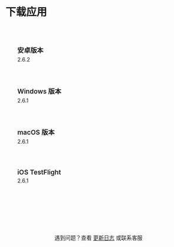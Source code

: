 # 下载应用



<style>
.download-list {
  max-width: 700px;
  margin: 3rem auto;
}

.download-item {
  display: flex;
  justify-content: space-between;
  align-items: center;
  padding: 1.5rem 2rem;
  margin-bottom: 1rem;
  background: var(--vp-c-bg-soft);
  border: 1px solid var(--vp-c-divider);
  border-radius: 8px;
  transition: all 0.3s ease;
}

.download-item:hover {
  border-color: var(--vp-c-brand-1);
  box-shadow: 0 2px 12px rgba(0, 0, 0, 0.08);
}

.download-info {
  flex: 1;
}

.platform-name {
  font-size: 1.1rem;
  font-weight: 600;
  color: var(--vp-c-text-1);
  margin-bottom: 0.3rem;
}

.version {
  font-size: 0.9rem;
  color: var(--vp-c-text-2);
}

.download-btn {
  display: inline-block;
  padding: 0.6rem 1.8rem;
  background: var(--vp-c-brand-1);
  color: white !important;
  text-decoration: none;
  border-radius: 6px;
  font-weight: 500;
  transition: all 0.3s ease;
  white-space: nowrap;
  cursor: pointer;
  border: none;
}

.download-btn:hover {
  background: var(--vp-c-brand-2);
  transform: translateX(2px);
}

.ios-item {
  background: linear-gradient(135deg, var(--vp-c-bg-soft) 0%, var(--vp-c-bg-alt) 100%);
}

.ios-note {
  font-size: 0.85rem;
  color: var(--vp-c-text-2);
  margin-top: 0.3rem;
}

/* Modal 样式 */
.ios-modal {
  display: none;
  position: fixed;
  z-index: 9999;
  left: 0;
  top: 0;
  width: 100%;
  height: 100%;
  background-color: rgba(0, 0, 0, 0.7);
  animation: fadeIn 0.3s ease;
}

.ios-modal.active {
  display: flex;
  justify-content: center;
  align-items: center;
}

.modal-content {
  background: var(--vp-c-bg);
  border-radius: 12px;
  max-width: 800px;
  width: 90%;
  max-height: 90vh;
  overflow-y: auto;
  position: relative;
  animation: slideIn 0.3s ease;
  box-shadow: 0 10px 40px rgba(0, 0, 0, 0.3);
}

.modal-header {
  padding: 2rem 2rem 1rem 2rem;
  border-bottom: 1px solid var(--vp-c-divider);
  position: sticky;
  top: 0;
  background: var(--vp-c-bg);
  z-index: 1;
}

.modal-title {
  font-size: 1.5rem;
  font-weight: 600;
  color: var(--vp-c-text-1);
  margin: 0;
}

.modal-close {
  position: absolute;
  top: 1.5rem;
  right: 1.5rem;
  background: transparent;
  border: none;
  font-size: 2rem;
  color: var(--vp-c-text-2);
  cursor: pointer;
  line-height: 1;
  padding: 0;
  width: 32px;
  height: 32px;
  display: flex;
  align-items: center;
  justify-content: center;
  border-radius: 6px;
  transition: all 0.2s ease;
}

.modal-close:hover {
  background: var(--vp-c-bg-soft);
  color: var(--vp-c-text-1);
}

.modal-body {
  padding: 2rem;
}

.modal-notice {
  background: var(--vp-c-brand-soft);
  border-left: 4px solid var(--vp-c-brand-1);
  padding: 1rem 1.5rem;
  margin-bottom: 1.5rem;
  border-radius: 6px;
}

.modal-notice p {
  margin: 0.5rem 0;
  color: var(--vp-c-text-1);
  line-height: 1.6;
}

.modal-notice strong {
  color: var(--vp-c-brand-1);
}

.modal-video {
  margin-bottom: 1.5rem;
}

.modal-video video {
  width: 100%;
  border-radius: 8px;
  background: #000;
}

.modal-footer {
  padding: 1.5rem 2rem;
  border-top: 1px solid var(--vp-c-divider);
  display: flex;
  justify-content: center;
  gap: 1rem;
  background: var(--vp-c-bg-soft);
  border-radius: 0 0 12px 12px;
}

.modal-btn {
  padding: 0.75rem 2rem;
  border-radius: 6px;
  font-weight: 500;
  cursor: pointer;
  transition: all 0.3s ease;
  text-decoration: none;
  display: inline-block;
  border: none;
  font-size: 1rem;
}

.modal-btn-primary {
  background: var(--vp-c-brand-1);
  color: white !important;
}

.modal-btn-primary:hover {
  background: var(--vp-c-brand-2);
  transform: translateY(-2px);
}

@keyframes fadeIn {
  from { opacity: 0; }
  to { opacity: 1; }
}

@keyframes slideIn {
  from {
    opacity: 0;
    transform: translateY(-50px);
  }
  to {
    opacity: 1;
    transform: translateY(0);
  }
}

@media (max-width: 768px) {
  .modal-content {
    width: 95%;
    max-height: 95vh;
  }
  
  .modal-header,
  .modal-body {
    padding: 1.5rem;
  }
  
  .modal-footer {
    padding: 1rem 1.5rem;
  }
}
</style>

<div class="download-list">

  <div class="download-item">
    <div class="download-info">
      <div class="platform-name">安卓版本</div>
      <div class="version">2.6.2</div>
    </div>
    <a href="https://oss.autooj.cn/apps/2.6.2-app-arm64-v8a-release.apk" 
       class="download-btn" 
       target="_blank">立即下载</a>
  </div>

  <div class="download-item">
    <div class="download-info">
      <div class="platform-name">Windows 版本</div>
      <div class="version">2.6.1</div>
    </div>
    <a href="https://tutugo.qnaigc.com/test/togother_windows_x64_2.6.1.exe" 
       class="download-btn" 
       target="_blank">立即下载</a>
  </div>

  <div class="download-item">
    <div class="download-info">
      <div class="platform-name">macOS 版本</div>
      <div class="version">2.6.1</div>
    </div>
    <a href="https://tutugo.qnaigc.com/test/togother_macos_2.6.1.dmg" 
       class="download-btn" 
       target="_blank">立即下载</a>
  </div>

  <div class="download-item ios-item">
    <div class="download-info">
      <div class="platform-name">iOS TestFlight</div>
      <div class="version">2.6.1</div>
    </div>
    <button class="download-btn" onclick="openIOSModal()">下载TestFlight</button>
  </div>

</div>

<!-- iOS 下载对话框 -->
<div id="iosModal" class="ios-modal" onclick="closeIOSModal(event)">
  <div class="modal-content" onclick="event.stopPropagation()">
    <div class="modal-header">
      <h2 class="modal-title">iOS TestFlight 安装教程</h2>
      <button class="modal-close" onclick="closeIOSModal()">&times;</button>
    </div>
    <div class="modal-body">
      <div class="modal-footer" style="padding: 1rem 0; margin-bottom: 1.5rem; border: none; background: transparent;">
        <a href="https://testflight.apple.com/join/xk6vZNpD" 
           class="modal-btn modal-btn-primary" 
           target="_blank">前往 TestFlight 下载</a>
      </div>
      <div class="modal-notice">
        <p><strong>✓ 无需邀请码</strong></p>
        <p><strong>✓ 无需美区账号</strong></p>
        <p style="margin-top: 1rem; font-weight: 500;">⚠️ 如果不会下载，请完整看完下方视频教程</p>
      </div>
      <div class="modal-video">
        <video width="100%" controls controlsList="nodownload">
          <source src="/assets/video/ios.mp4" type="video/mp4">
          您的浏览器不支持视频播放。
        </video>
      </div>
    </div>
  </div>
</div>

<script setup>
import { onMounted } from 'vue';

onMounted(() => {
  // 定义全局函数
  window.openIOSModal = function() {
    const modal = document.getElementById('iosModal');
    if (modal) {
      modal.classList.add('active');
      document.body.style.overflow = 'hidden';
    }
  };

  window.closeIOSModal = function(event) {
    const modal = document.getElementById('iosModal');
    if (modal && (!event || event.target === modal || event.type === 'click')) {
      modal.classList.remove('active');
      document.body.style.overflow = '';
    }
  };

  // ESC 键关闭对话框
  document.addEventListener('keydown', function(event) {
    if (event.key === 'Escape') {
      window.closeIOSModal();
    }
  });
});
</script>

<div style="text-align: center; margin-top: 4rem; padding: 2rem 0; border-top: 1px solid var(--vp-c-divider);">
  <p style="color: var(--vp-c-text-2); font-size: 0.9rem;">
    遇到问题？查看 <a href="/changelog.html" style="color: var(--vp-c-brand-1);">更新日志</a> 或联系客服
  </p>
</div>

<!-- ## iOS版本 (App Store) {#ios版本-app-store}

国区暂不可用，请使用美区账号

[App Store下载](https://apps.apple.com/us/app/一起看-异地同步观影神器/id6742242273) -->



